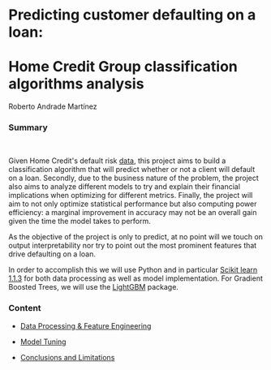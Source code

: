 # Predicting customer defaulting on a loan:<br><br>Home Credit Group classification algorithms analysis

Roberto Andrade Martínez

### Summary
<br>

Given Home Credit's default risk [data](https://www.kaggle.com/competitions/home-credit-default-risk/data), this project aims to build a classification algorithm that will predict whether or not a client will default on a loan. Secondly, due to the business nature of the problem, the project also aims to analyze different models to try and explain their financial implications when optimizing for different metrics. Finally, the project will aim to not only optimize statistical performance but also computing power efficiency: a marginal improvement in accuracy may not be an overall gain given the time the model takes to perform.

As the objective of the project is only to predict, at no point will we touch on output interpretability nor try to point out the most prominent features that drive defaulting on a loan.

In order to accomplish this we will use Python and in particular [Scikit learn 1.1.3](https://scikit-learn.org/stable/index.html) for both data processing as well as model implementation. For Gradient Boosted Trees, we will use the [LightGBM](https://lightgbm.readthedocs.io/en/latest/pythonapi/lightgbm.LGBMClassifier.html#lightgbm.LGBMClassifier) package.

### Content
- [Data Processing & Feature Engineering](https://github.com/roberto-andrade22/loan_default_classification/blob/main/data_preparation.ipynb)

- [Model Tuning](https://github.com/roberto-andrade22/loan_default_classification/blob/main/ML_predictions.ipynb)

- [Conclusions and Limitations](https://github.com/roberto-andrade22/loan_default_classification/blob/main/Conclusions.md)